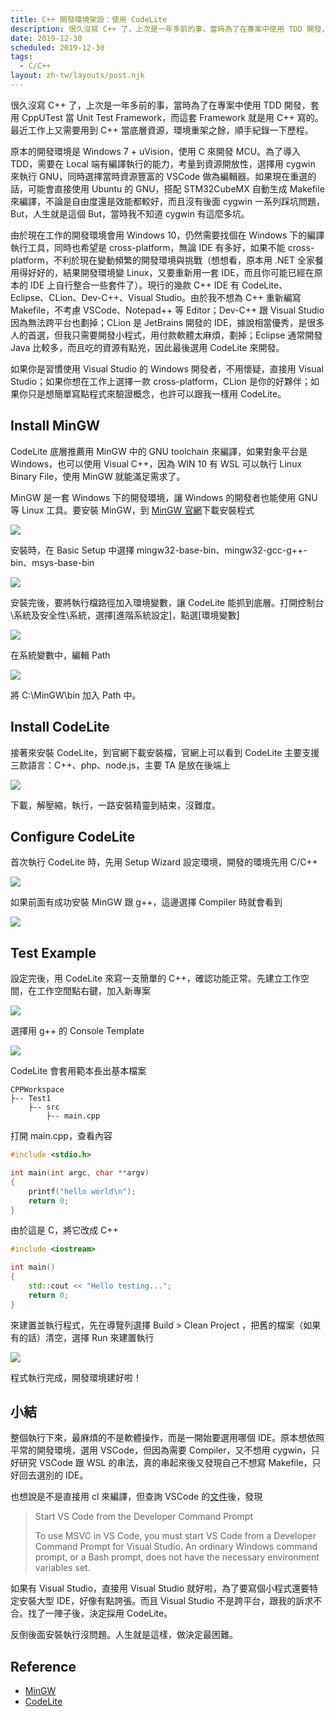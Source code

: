 ```yaml
---
title: C++ 開發環境架設：使用 CodeLite
description: 很久沒寫 C++ 了，上次是一年多前的事，當時為了在專案中使用 TDD 開發，套用 CppUTest 當 Unit Test Framework，而這套 Framework 就是用 C++ 寫的。最近工作上又需要用到 C++ 當底層資源，環境重架之餘，順手紀錄一下歷程。…
date: 2019-12-30
scheduled: 2019-12-30
tags:
  - C/C++
layout: zh-tw/layouts/post.njk
---
```


很久沒寫 C++ 了，上次是一年多前的事，當時為了在專案中使用 TDD 開發，套用 CppUTest 當 Unit Test Framework，而這套 Framework 就是用 C++ 寫的。最近工作上又需要用到 C++ 當底層資源，環境重架之餘，順手紀錄一下歷程。

原本的開發環境是 Windows 7 + uVision，使用 C 來開發 MCU。為了導入 TDD，需要在 Local 端有編譯執行的能力，考量到資源開放性，選擇用 cygwin 來執行 GNU，同時選擇當時資源豐富的 VSCode 做為編輯器。如果現在重選的話，可能會直接使用 Ubuntu 的 GNU，搭配 STM32CubeMX 自動生成 Makefile 來編譯，不論是自由度還是效能都較好，而且沒有後面 cygwin 一系列踩坑問題，But，人生就是這個 But，當時我不知道 cygwin 有這麼多坑。

由於現在工作的開發環境會用 Windows 10，仍然需要找個在 Windows 下的編譯執行工具，同時也希望是 cross-platform，無論 IDE 有多好，如果不能 cross-platform，不利於現在變動頻繁的開發環境與挑戰（想想看，原本用 .NET 全家餐用得好好的，結果開發環境變 Linux，又要重新用一套 IDE，而且你可能已經在原本的 IDE 上自行整合一些套件了）。現行的幾款 C++ IDE 有 CodeLite、Eclipse、CLion、Dev-C++、Visual Studio。由於我不想為 C++ 重新編寫 Makefile，不考慮 VSCode、Notepad++ 等 Editor；Dev-C++ 跟 Visual Studio 因為無法跨平台也劃掉；CLion 是 JetBrains 開發的 IDE，據說相當優秀，是很多人的首選，但我只需要開發小程式，用付款軟體太麻煩，劃掉；Eclipse 通常開發 Java 比較多，而且吃的資源有點兇，因此最後選用 CodeLite 來開發。

如果你是習慣使用 Visual Studio 的 Windows 開發者，不用懷疑，直接用 Visual Studio；如果你想在工作上選擇一款 cross-platform，CLion 是你的好夥伴；如果你只是想簡單寫點程式來驗證概念，也許可以跟我一樣用 CodeLite。

## Install MinGW

CodeLite 底層推薦用 MinGW 中的 GNU toolchain 來編譯，如果對象平台是 Windows，也可以使用 Visual C++，因為 WIN 10 有 WSL 可以執行 Linux Binary File，使用 MinGW 就能滿足需求了。

MinGW 是一套 Windows 下的開發環境，讓 Windows 的開發者也能使用 GNU 等 Linux 工具。要安裝 MinGW，到 [MinGW 官網](http://mingw.org/)下載安裝程式

![](/img/posts/2019/use-codelite-to-program-c/codelite-1.png)

安裝時，在 Basic Setup 中選擇 mingw32-base-bin、mingw32-gcc-g++-bin、msys-base-bin

![](/img/posts/2019/use-codelite-to-program-c/codelite-2.png)

安裝完後，要將執行檔路徑加入環境變數，讓 CodeLite 能抓到底層。打開控制台\系統及安全性\系統，選擇[進階系統設定]，點選[環境變數]

![](/img/posts/2019/use-codelite-to-program-c/codelite-3.png)

在系統變數中，編輯 Path

![](/img/posts/2019/use-codelite-to-program-c/codelite-4.png)

將 C:\MinGW\bin 加入 Path 中。

## Install CodeLite

接著來安裝 CodeLite，到官網下載安裝檔，官網上可以看到 CodeLite 主要支援三款語言：C++、php、node.js，主要 TA 是放在後端上

![](/img/posts/2019/use-codelite-to-program-c/codelite-5.png)

下載，解壓縮，執行，一路安裝精靈到結束，沒難度。

## Configure CodeLite

首次執行 CodeLite 時，先用 Setup Wizard 設定環境，開發的環境先用 C/C++

![](/img/posts/2019/use-codelite-to-program-c/codelite-6.png)

如果前面有成功安裝 MinGW 跟 g++，這邊選擇 Compiler 時就會看到

![](/img/posts/2019/use-codelite-to-program-c/codelite-7.png)

## Test Example

設定完後，用 CodeLite 來寫一支簡單的 C++，確認功能正常。先建立工作空間，在工作空間點右鍵，加入新專案

![](/img/posts/2019/use-codelite-to-program-c/codelite-8.png)

選擇用 g++ 的 Console Template

![](/img/posts/2019/use-codelite-to-program-c/codelite-9.png)

CodeLite 會套用範本長出基本檔案

```
CPPWorkspace
├-- Test1
    ├-- src
        ├-- main.cpp
```

打開 main.cpp，查看內容

```cpp
#include <stdio.h>

int main(int argc, char **argv)
{
    printf("hello world\n");
    return 0;
}
```

由於這是 C，將它改成 C++

```cpp
#include <iostream>

int main()
{
    std::cout << "Hello testing...";
    return 0;
}
```

來建置並執行程式，先在導覽列選擇 Build > Clean Project ，把舊的檔案（如果有的話）清空，選擇 Run 來建置執行

![](/img/posts/2019/use-codelite-to-program-c/codelite-10.png)

程式執行完成，開發環境建好啦！

## 小結

整個執行下來，最麻煩的不是軟體操作，而是一開始要選用哪個 IDE。原本想依照平常的開發環境，選用 VSCode，但因為需要 Compiler，又不想用 cygwin，只好研究 VSCode 跟 WSL 的串法，真的串起來後又發現自己不想寫 Makefile，只好回去選別的 IDE。

也想說是不是直接用 cl 來編譯，但查詢 VSCode 的[文件](https://code.visualstudio.com/docs/cpp/config-msvc)後，發現

>Start VS Code from the Developer Command Prompt
>
>To use MSVC in VS Code, you must start VS Code from a Developer Command Prompt for Visual Studio. An ordinary Windows command prompt, or a Bash prompt, does not have the necessary environment variables set.

如果有 Visual Studio，直接用 Visual Studio 就好啦，為了要寫個小程式還要特定安裝大型 IDE，好像有點誇張。而且 Visual Studio 不是跨平台，跟我的訴求不合。找了一陣子後，決定採用 CodeLite。

反倒後面安裝執行沒問題。人生就是這樣，做決定最困難。

## Reference

- [MinGW](http://mingw.org/)
- [CodeLite](https://codelite.org/)
